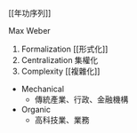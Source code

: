 [[年功序列]]

Max Weber
1. Formalization [[形式化]]
2. Centralization 集權化
3. Complexity [[複雜化]]

- Mechanical
	- 傳統產業、行政、金融機構
- Organic
	- 高科技業、業務